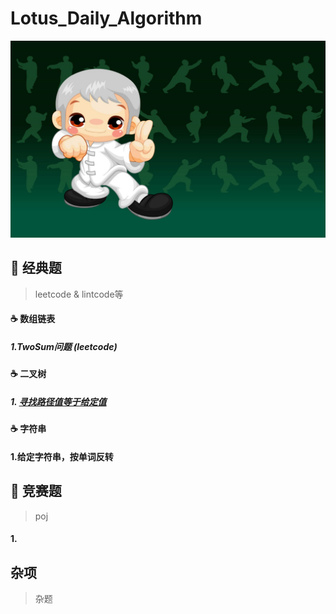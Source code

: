 Lotus_Daily_Algorithm
===
![kungfu](https://raw.githubusercontent.com/lotushacker/Lotus_Daily_Algorithm/master/Resource/kungfu.jpg)

## :snail: 经典题
> leetcode & lintcode等

#### :coffee:  数组链表

##### 1.TwoSum问题 (leetcode)

#### :coffee:  二叉树

##### 1. [寻找路径值等于给定值]()

#### :coffee:  字符串

#### 1.给定字符串，按单词反转

## :snail: 竞赛题
> poj

#### 1.

## 杂项

> 杂题


